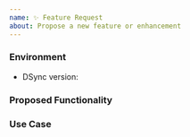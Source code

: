 ```yaml
---
name: ✨ Feature Request
about: Propose a new feature or enhancement
---
```


### Environment
* DSync version:  <!-- Example: 1.0.0 -->

<!--
    Describe in detail the new functionality you are proposing.
-->
### Proposed Functionality


<!--
    Convey an example use case for your proposed feature. Write from the
    perspective of a user who would benefit from the proposed
    functionality and describe how.
--->
### Use Case

